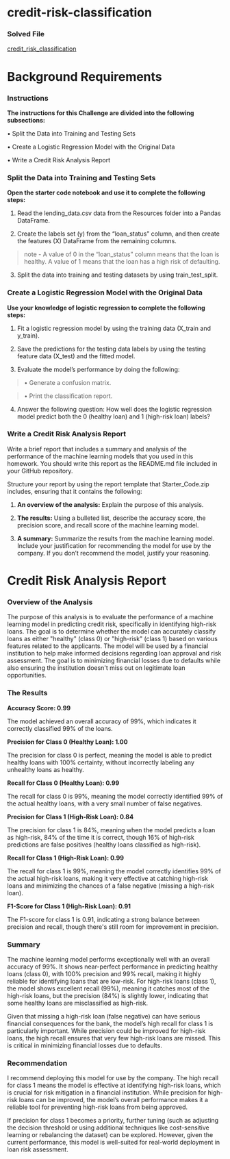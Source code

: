 # credit-risk-classification

### Solved File

[credit_risk_classification](https://github.com/BryanCarney/credit-risk-classification/blob/main/credit_risk_classification.ipynb)

# Background Requirements

### Instructions

**The instructions for this Challenge are divided into the following subsections:**

• Split the Data into Training and Testing Sets

• Create a Logistic Regression Model with the Original Data

• Write a Credit Risk Analysis Report

### Split the Data into Training and Testing Sets

**Open the starter code notebook and use it to complete the following steps:**

1. Read the lending_data.csv data from the Resources folder into a Pandas DataFrame.

2. Create the labels set (y) from the “loan_status” column, and then create the features (X) DataFrame from the remaining columns.

> note - A value of 0 in the “loan_status” column means that the loan is healthy. A value of 1 means that the loan has a high risk of defaulting.

3. Split the data into training and testing datasets by using train_test_split.

### Create a Logistic Regression Model with the Original Data

**Use your knowledge of logistic regression to complete the following steps:**

1. Fit a logistic regression model by using the training data (X_train and y_train).

2. Save the predictions for the testing data labels by using the testing feature data (X_test) and the fitted model.

3. Evaluate the model’s performance by doing the following:

> • Generate a confusion matrix.

> • Print the classification report.

4. Answer the following question: How well does the logistic regression model predict both the 0 (healthy loan) and 1 (high-risk loan) labels?

### Write a Credit Risk Analysis Report

Write a brief report that includes a summary and analysis of the performance of the machine learning models that you used in this homework. You should write this report as the README.md file included in your GitHub repository.

Structure your report by using the report template that Starter_Code.zip includes, ensuring that it contains the following:

1. **An overview of the analysis:** Explain the purpose of this analysis.

2. **The results:** Using a bulleted list, describe the accuracy score, the precision score, and recall score of the machine learning model.

3. **A summary:** Summarize the results from the machine learning model. Include your justification for recommending the model for use by the company. If you don’t recommend the model, justify your reasoning.



# Credit Risk Analysis Report

### Overview of the Analysis
The purpose of this analysis is to evaluate the performance of a machine learning model in predicting credit risk, specifically in identifying high-risk loans. The goal is to determine whether the model can accurately classify loans as either "healthy" (class 0) or "high-risk" (class 1) based on various features related to the applicants. The model will be used by a financial institution to help make informed decisions regarding loan approval and risk assessment. The goal is to minimizing financial losses due to defaults while also ensuring the institution doesn't miss out on legitimate loan opportunities.

### The Results

**Accuracy Score: 0.99**

The model achieved an overall accuracy of 99%, which indicates it correctly classified 99% of the loans.

**Precision for Class 0 (Healthy Loan): 1.00**

The precision for class 0 is perfect, meaning the model is able to predict healthy loans with 100% certainty, without incorrectly labeling any unhealthy loans as healthy.

**Recall for Class 0 (Healthy Loan): 0.99**

The recall for class 0 is 99%, meaning the model correctly identified 99% of the actual healthy loans, with a very small number of false negatives.

**Precision for Class 1 (High-Risk Loan): 0.84**

The precision for class 1 is 84%, meaning when the model predicts a loan as high-risk, 84% of the time it is correct, though 16% of high-risk predictions are false positives (healthy loans classified as high-risk).

**Recall for Class 1 (High-Risk Loan): 0.99**

The recall for class 1 is 99%, meaning the model correctly identifies 99% of the actual high-risk loans, making it very effective at catching high-risk loans and minimizing the chances of a false negative (missing a high-risk loan).

**F1-Score for Class 1 (High-Risk Loan): 0.91**

The F1-score for class 1 is 0.91, indicating a strong balance between precision and recall, though there's still room for improvement in precision.

### Summary

The machine learning model performs exceptionally well with an overall accuracy of 99%. It shows near-perfect performance in predicting healthy loans (class 0), with 100% precision and 99% recall, making it highly reliable for identifying loans that are low-risk. For high-risk loans (class 1), the model shows excellent recall (99%), meaning it catches most of the high-risk loans, but the precision (84%) is slightly lower, indicating that some healthy loans are misclassified as high-risk.

Given that missing a high-risk loan (false negative) can have serious financial consequences for the bank, the model’s high recall for class 1 is particularly important. While precision could be improved for high-risk loans, the high recall ensures that very few high-risk loans are missed. This is critical in minimizing financial losses due to defaults.

### Recommendation

I recommend deploying this model for use by the company. The high recall for class 1 means the model is effective at identifying high-risk loans, which is crucial for risk mitigation in a financial institution. While precision for high-risk loans can be improved, the model’s overall performance makes it a reliable tool for preventing high-risk loans from being approved.

If precision for class 1 becomes a priority, further tuning (such as adjusting the decision threshold or using additional techniques like cost-sensitive learning or rebalancing the dataset) can be explored. However, given the current performance, this model is well-suited for real-world deployment in loan risk assessment.

